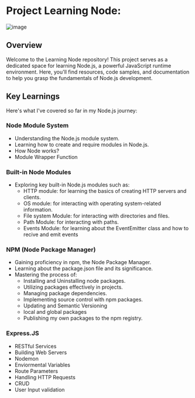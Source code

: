 # Project Learning Node:
![image](https://github.com/RayyanSadiq/ProjectLearningNode/assets/113306690/c16414ee-8057-4801-9217-d4a1ed9e7c3b)

## Overview
Welcome to the Learning Node repository! This project serves as a dedicated space for learning Node.js, a powerful JavaScript runtime environment. Here, you'll find resources, code samples, and documentation to help you grasp the fundamentals of Node.js development.

## Key Learnings
Here's what I've covered so far in my Node.js journey:

### Node Module System
- Understanding the Node.js module system.
- Learning how to create and require modules in Node.js.
- How Node works?
- Module Wrapper Function

### Built-in Node Modules
- Exploring key built-in Node.js modules such as:
  - HTTP module: for learning the basics of creating HTTP servers and clients.
  - OS module: for interacting with operating system-related information.
  - File system Module: for interacting with directories and files.
  - Path Module: for interacting with paths.
  - Events Module: for learning about the EventEmitter class and how to recive and emit events

### NPM (Node Package Manager)
- Gaining proficiency in npm, the Node Package Manager.
- Learning about the package.json file and its significance.
- Mastering the process of:
  - Installing and Uninstalling node packages.
  - Utilizing packages effectively in projects.
  - Managing package dependencies.
  - Implementing source control with npm packages.
  - Updating and Semantic Versioning
  - local and global packages
  - Publishing my own packages to the npm registry.
    
### Express.JS
  - RESTful Services
  - Building Web Servers
  - Nodemon
  - Enviormental Variables
  - Route Parameters
  - Handling HTTP Requests
  - CRUD
  - User Input validation

